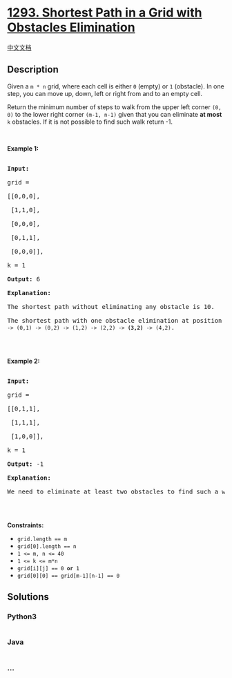 # [1293. Shortest Path in a Grid with Obstacles Elimination](https://leetcode.com/problems/shortest-path-in-a-grid-with-obstacles-elimination)

[中文文档](/solution/1200-1299/1293.Shortest%20Path%20in%20a%20Grid%20with%20Obstacles%20Elimination/README.md)

## Description

<p>Given a <code>m * n</code> grid, where each cell is either <code>0</code> (empty)&nbsp;or <code>1</code> (obstacle).&nbsp;In one step, you can move up, down, left or right from and to an empty cell.</p>

<p>Return the minimum number of steps to walk from the upper left corner&nbsp;<code>(0, 0)</code>&nbsp;to the lower right corner&nbsp;<code>(m-1, n-1)</code> given that you can eliminate&nbsp;<strong>at most</strong> <code>k</code> obstacles. If it is not possible to find such&nbsp;walk return -1.</p>

<p>&nbsp;</p>

<p><strong>Example 1:</strong></p>

<pre>

<strong>Input:</strong> 

grid = 

[[0,0,0],

&nbsp;[1,1,0],

 [0,0,0],

&nbsp;[0,1,1],

 [0,0,0]], 

k = 1

<strong>Output:</strong> 6

<strong>Explanation: 

</strong>The shortest path without eliminating any obstacle is 10.&nbsp;

The shortest path with one obstacle elimination at position (3,2) is 6. Such path is <code>(0,0) -&gt; (0,1) -&gt; (0,2) -&gt; (1,2) -&gt; (2,2) -&gt; <strong>(3,2)</strong> -&gt; (4,2)</code>.

</pre>

<p>&nbsp;</p>

<p><strong>Example 2:</strong></p>

<pre>

<strong>Input:</strong> 

grid = 

[[0,1,1],

&nbsp;[1,1,1],

&nbsp;[1,0,0]], 

k = 1

<strong>Output:</strong> -1

<strong>Explanation: 

</strong>We need to eliminate at least two obstacles to find such a walk.

</pre>

<p>&nbsp;</p>

<p><strong>Constraints:</strong></p>

<ul>
    <li><code>grid.length&nbsp;== m</code></li>
    <li><code>grid[0].length&nbsp;== n</code></li>
    <li><code>1 &lt;= m, n &lt;= 40</code></li>
    <li><code>1 &lt;= k &lt;= m*n</code></li>
    <li><code>grid[i][j] == 0 <strong>or</strong> 1</code></li>
    <li><code>grid[0][0] == grid[m-1][n-1] == 0</code></li>
</ul>

## Solutions

<!-- tabs:start -->

### **Python3**

```python

```

### **Java**

```java

```

### **...**

```

```

<!-- tabs:end -->
